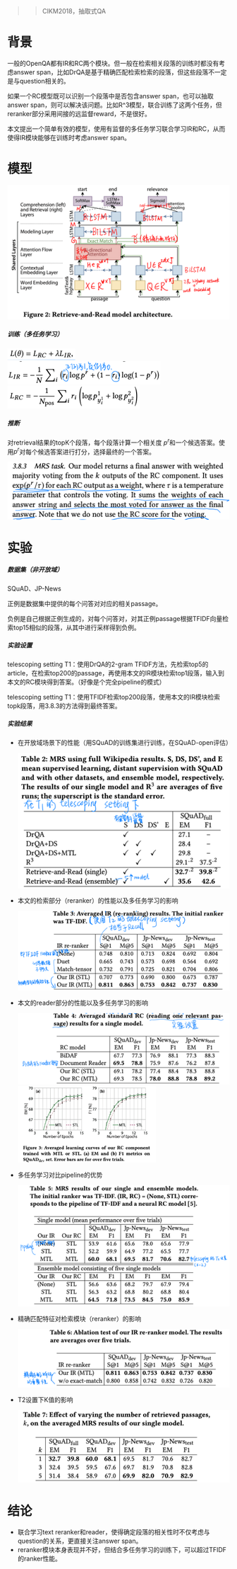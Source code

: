 > > CIKM2018，抽取式QA

# 背景

一般的OpenQA都有IR和RC两个模块。但一般在检索相关段落的训练时都没有考虑answer span，比如DrQA是基于精确匹配检索检索的段落，但这些段落不一定是与question相关的。

如果一个RC模型既可以识别一个段落中是否包含answer span，也可以抽取answer span，则可以解决该问题。比如R^3模型，联合训练了这两个任务，但reranker部分采用间接的远监督reward，不是很好。

本文提出一个简单有效的模型，使用有监督的多任务学习联合学习IR和RC，从而使得IR模块能够在训练时考虑answer span。



# 模型

![image-20200603141808189](../../images/image-20200603141808189.png)

##### 训练（多任务学习）

<img src="../../images/image-20200603141905286.png" alt="image-20200603141905286" style="zoom:50%;" />

<img src="../../images/image-20200603141944157.png" alt="image-20200603141944157" style="zoom:50%;" />

<img src="../../images/image-20200603142021658.png" alt="image-20200603142021658" style="zoom:50%;" />

##### 推断

对retrieval结果的topK个段落，每个段落计算一个相关度 $p^r$和一个候选答案。使用$p^r$对每个候选答案进行打分，选择最终的一个答案。

<img src="../../images/image-20200603142947653.png" alt="image-20200603142947653" style="zoom:50%;" />



# 实验

##### 数据集（非开放域）

SQuAD、JP-News

正例是数据集中提供的每个问答对对应的相关passage。

负例是自己根据正例生成的，对每个问答对，对其正例passage根据TFIDF向量检索top15相似的段落，从其中进行采样得到负例。

##### 实验设置

telescoping setting T1：使用DrQA的2-gram TFIDF方法，先检索top5的article，在检索top200的passage，再使用本文的IR模块检索top1段落，输入到本文的RC模块得到答案。（好像是个完全pipeline的模式）

telescoping setting T1：使用TFIDF检索top200段落，使用本文的IR模块检索topk段落，用3.8.3的方法得到最终答案。

##### 实验结果

- 在开放域场景下的性能（用SQuAD的训练集进行训练，在SQuAD-open评估）

  <img src="../../images/image-20200603154924727.png" alt="image-20200603154924727" style="zoom:50%;" />

- 本文的检索部分（reranker）的性能以及多任务学习的影响

  <img src="../../images/image-20200603155018821.png" alt="image-20200603155018821" style="zoom:50%;" />

- 本文的reader部分的性能以及多任务学习的影响

  <img src="../../images/image-20200603155137247.png" alt="image-20200603155137247" style="zoom:50%;" />

  <img src="../../images/image-20200603155233429.png" alt="image-20200603155233429" style="zoom:33%;" />

- 多任务学习对比pipeline的优势

  <img src="../../images/image-20200603155332243.png" alt="image-20200603155332243" style="zoom:50%;" />

- 精确匹配特征对检索模块（reranker）的影响

  <img src="../../images/image-20200603155411847.png" alt="image-20200603155411847" style="zoom:50%;" />

  

- T2设置下K值的影响

  <img src="../../images/image-20200603155450210.png" alt="image-20200603155450210" style="zoom:50%;" />



# 结论

- 联合学习text reranker和reader，使得确定段落的相关性时不仅考虑与question的关系，更直接关注answer span。
- reranker模块本身表现并不好，但结合多任务学习的训练下，可以超过TFIDF的ranker性能。